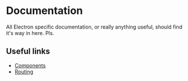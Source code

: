# Documentation
All Electron specific documentation, or really anything useful, should find it's way in here. Pls.

## Useful links
- [Components](./Components.md)
- [Routing](Routing.md)
